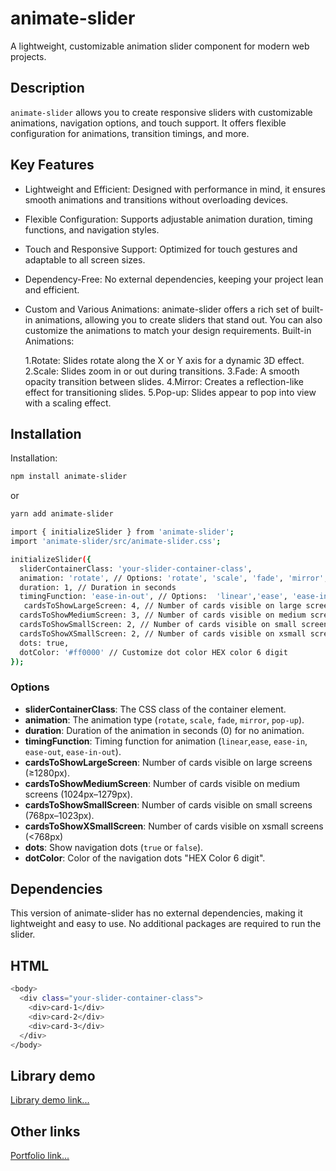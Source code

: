 # animate-slider

A lightweight, customizable animation slider component for modern web projects.

## Description

`animate-slider` allows you to create responsive sliders with customizable animations, navigation options, and touch support. It offers flexible configuration for animations, transition timings, and more.

## Key Features

- Lightweight and Efficient: Designed with performance in mind, it ensures smooth animations and transitions without overloading devices.
- Flexible Configuration: Supports adjustable animation duration, timing functions, and navigation styles.
- Touch and Responsive Support: Optimized for touch gestures and adaptable to all screen sizes.
- Dependency-Free: No external dependencies, keeping your project lean and efficient.
- Custom and Various Animations:
  animate-slider offers a rich set of built-in animations, allowing you to create sliders that stand out. You can also customize the animations to match your design requirements.
  Built-in Animations:

  1.Rotate: Slides rotate along the X or Y axis for a dynamic 3D effect.
  2.Scale: Slides zoom in or out during transitions.
  3.Fade: A smooth opacity transition between slides.
  4.Mirror: Creates a reflection-like effect for transitioning slides.
  5.Pop-up: Slides appear to pop into view with a scaling effect.

## Installation

Installation:

```bash
npm install animate-slider
```

or

```bash
yarn add animate-slider
```

```bash
import { initializeSlider } from 'animate-slider';
import 'animate-slider/src/animate-slider.css';

initializeSlider({
  sliderContainerClass: 'your-slider-container-class',
  animation: 'rotate', // Options: 'rotate', 'scale', 'fade', 'mirror', 'pop-up'
  duration: 1, // Duration in seconds
  timingFunction: 'ease-in-out', // Options:  'linear','ease', 'ease-in', 'ease-out', 'ease-in-out'
   cardsToShowLargeScreen: 4, // Number of cards visible on large screens (≥1280px) 
  cardsToShowMediumScreen: 3, // Number of cards visible on medium screens (1024px–1279px) 
  cardsToShowSmallScreen: 2, // Number of cards visible on small screens (768px–1023px) 
  cardsToShowXSmallScreen: 2, // Number of cards visible on xsmall screens (<768px) 
  dots: true,
  dotColor: '#ff0000' // Customize dot color HEX color 6 digit
});
```

### Options

- **sliderContainerClass**: The CSS class of the container element.
- **animation**: The animation type (`rotate`, `scale`, `fade`, `mirror`, `pop-up`).
- **duration**: Duration of the animation in seconds (0) for no animation.
- **timingFunction**: Timing function for animation (`linear`,`ease`, `ease-in`, `ease-out`, `ease-in-out`).
- **cardsToShowLargeScreen**: Number of cards visible on large screens (≥1280px).
- **cardsToShowMediumScreen**: Number of cards visible on medium screens (1024px–1279px). 
- **cardsToShowSmallScreen**: Number of cards visible on small screens (768px–1023px). 
- **cardsToShowXSmallScreen**: Number of cards visible on xsmall screens (<768px) 
- **dots**: Show navigation dots (`true` or `false`).
- **dotColor**: Color of the navigation dots "HEX Color 6 digit".

## Dependencies

This version of animate-slider has no external dependencies, making it lightweight and easy to use. No additional packages are required to run the slider.

## HTML

```bash
<body>
  <div class="your-slider-container-class">
    <div>card-1</div>
    <div>card-2</div>
    <div>card-3</div>
  </div>
</body>
```

## Library demo

[Library demo link...](https://luayabbas1981.github.io/virtual-slider/)

## Other links

[Portfolio link...](https://luayabbas1981.github.io/portfolio-last/)

